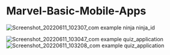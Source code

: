 # Marvel-Basic-Mobile-Apps


![Screenshot_20220611_102307_com example ninja ninja_id](https://user-images.githubusercontent.com/40374773/173182363-83239790-422c-42bb-9de6-8ac65d0d88fd.jpg)

![Screenshot_20220611_103047_com example quiz_application](https://user-images.githubusercontent.com/40374773/173182371-6facdbdc-dc4f-4c96-b6a7-95f23aebf77a.jpg)
![Screenshot_20220611_103208_com example quiz_application](https://user-images.githubusercontent.com/40374773/173182383-53b7c11e-df4b-4f3c-a2cb-1c9d56d2edad.jpg)
